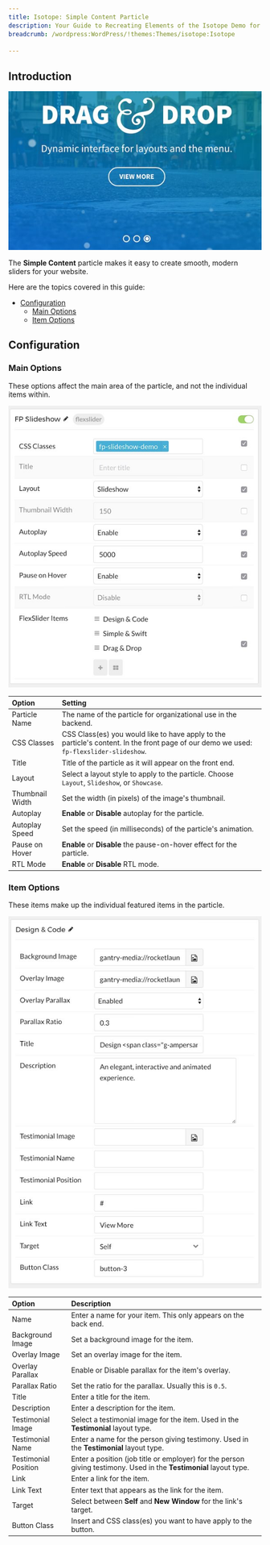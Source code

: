 ```yaml
---
title: Isotope: Simple Content Particle
description: Your Guide to Recreating Elements of the Isotope Demo for WordPress
breadcrumb: /wordpress:WordPress/!themes:Themes/isotope:Isotope

---
```


## Introduction

![](assets/particle_flexslider1.jpeg)

The **Simple Content** particle makes it easy to create smooth, modern sliders for your website.

Here are the topics covered in this guide:

* [Configuration](#configuration)
    - [Main Options](#main-options)
    - [Item Options](#item-options)

## Configuration

### Main Options 

These options affect the main area of the particle, and not the individual items within.

![](assets/particle_flexslider2.jpeg)

| Option             | Setting                                                                                                                                 |
| :-----             | :-----                                                                                                                                  |
| Particle Name      | The name of the particle for organizational use in the backend.                                                                         |
| CSS Classes        | CSS Class(es) you would like to have apply to the particle's content. In the front page of our demo we used: `fp-flexslider-slideshow`. |
| Title              | Title of the particle as it will appear on the front end.                                                                               |
| Layout             | Select a layout style to apply to the particle. Choose `Layout`, `Slideshow`, or `Showcase`.                                            |
| Thumbnail Width    | Set the width (in pixels) of the image's thumbnail.                                                                                     |
| Autoplay           | **Enable** or **Disable** autoplay for the particle.                                                                                    |
| Autoplay Speed     | Set the speed (in milliseconds) of the particle's animation.                                                                            |
| Pause on Hover     | **Enable** or **Disable** the pause-on-hover effect for the particle.                                                                   |
| RTL Mode           | **Enable** or **Disable** RTL mode.                                                                                                     |

### Item Options

These items make up the individual featured items in the particle.

![](assets/particle_flexslider3.jpeg)

| Option               | Description                                                                                                        |
| :-----               | :-----                                                                                                             |
| Name                 | Enter a name for your item. This only appears on the back end.                                                     |
| Background Image     | Set a background image for the item.                                                                               |
| Overlay Image        | Set an overlay image for the item.                                                                                 |
| Overlay Parallax     | Enable or Disable parallax for the item's overlay.                                                                 |
| Parallax Ratio       | Set the ratio for the parallax. Usually this is `0.5`.                                                             |
| Title                | Enter a title for the item.                                                                                        |
| Description          | Enter a description for the item.                                                                                  |
| Testimonial Image    | Select a testimonial image for the item. Used in the **Testimonial** layout type.                                  |
| Testimonial Name     | Enter a name for the person giving testimony. Used in the **Testimonial** layout type.                             |
| Testimonial Position | Enter a position (job title or employer) for the person giving testimony. Used in the **Testimonial** layout type. |
| Link                 | Enter a link for the item.                                                                                         |
| Link Text            | Enter text that appears as the link for the item.                                                                  |
| Target               | Select between **Self** and **New Window** for the link's target.                                                  |
| Button Class         | Insert and CSS class(es) you want to have apply to the button.                                                     |

